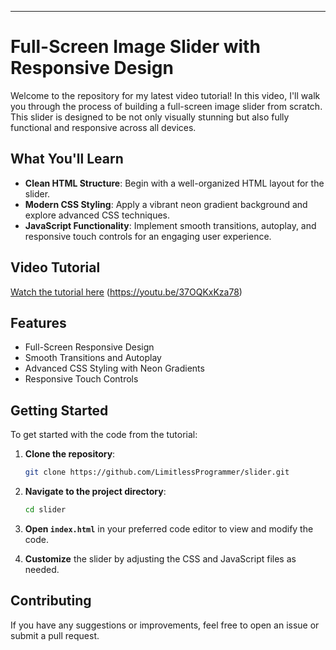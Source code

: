 
---

# Full-Screen Image Slider with Responsive Design

Welcome to the repository for my latest video tutorial! In this video, I'll walk you through the process of building a full-screen image slider from scratch. This slider is designed to be not only visually stunning but also fully functional and responsive across all devices.

## What You'll Learn

- **Clean HTML Structure**: Begin with a well-organized HTML layout for the slider.
- **Modern CSS Styling**: Apply a vibrant neon gradient background and explore advanced CSS techniques.
- **JavaScript Functionality**: Implement smooth transitions, autoplay, and responsive touch controls for an engaging user experience.

## Video Tutorial

[Watch the tutorial here](#) (https://youtu.be/37OQKxKza78)

## Features

- Full-Screen Responsive Design
- Smooth Transitions and Autoplay
- Advanced CSS Styling with Neon Gradients
- Responsive Touch Controls

## Getting Started

To get started with the code from the tutorial:

1. **Clone the repository**:
    ```bash
    git clone https://github.com/LimitlessProgrammer/slider.git
    ```

2. **Navigate to the project directory**:
    ```bash
    cd slider
    ```

3. **Open `index.html`** in your preferred code editor to view and modify the code.

4. **Customize** the slider by adjusting the CSS and JavaScript files as needed.

## Contributing

If you have any suggestions or improvements, feel free to open an issue or submit a pull request.

